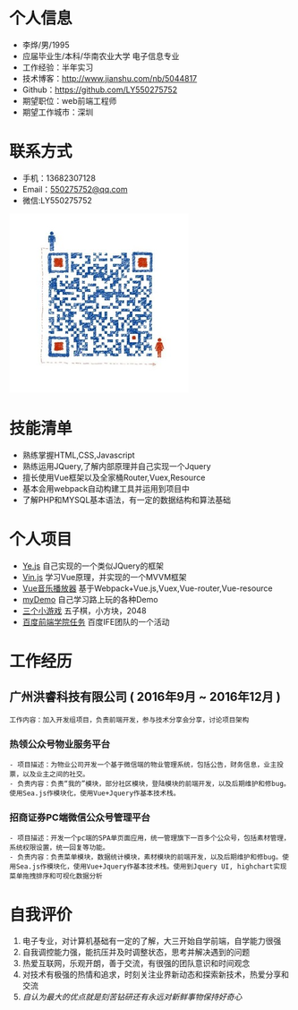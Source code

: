 # 个人信息

- 李烨/男/1995
- 应届毕业生/本科/华南农业大学 电子信息专业
- 工作经验：半年实习
- 技术博客：http://www.jianshu.com/nb/5044817
- Github：https://github.com/LY550275752
- 期望职位：web前端工程师
- 期望工作城市：深圳



# 联系方式

- 手机：13682307128
- Email：550275752@qq.com
- 微信:LY550275752

![微信](wxPic.jpg)



# 技能清单
- 熟练掌握HTML,CSS,Javascript
- 熟练运用JQuery,了解内部原理并自己实现一个Jquery
- 擅长使用Vue框架以及全家桶Router,Vuex,Resource
- 基本会用webpack自动构建工具并运用到项目中
- 了解PHP和MYSQL基本语法，有一定的数据结构和算法基础



# 个人项目

- [Ye.js](https://github.com/LY550275752/Ye)   自己实现的一个类似JQuery的框架
- [Vin.js](https://github.com/LY550275752/Vin)  学习Vue原理，并实现的一个MVVM框架
- [Vue音乐播放器](https://github.com/LY550275752/my-music)   基于Webpack+Vue.js,Vuex,Vue-router,Vue-resource
- [myDemo](https://github.com/LY550275752/myDemo)   自己学习路上玩的各种Demo
- [三个小游戏](https://github.com/LY550275752/GameParks) 五子棋，小方块，2048
- [百度前端学院任务](https://github.com/LY550275752/MyBaiduIFE)       百度IFE团队的一个活动



# 工作经历

## 广州洪睿科技有限公司 ( 2016年9月 ~ 2016年12月 )

	工作内容：加入开发组项目，负责前端开发，参与技术分享会分享，讨论项目架构

### 热领公众号物业服务平台

	- 项目描述：为物业公司开发一个基于微信端的物业管理系统，包括公告，财务信息，业主投票，以及业主之间的社交。
	- 负责内容：负责“我的”模块，部分社区模块，登陆模块的前端开发，以及后期维护和修bug。使用Sea.js作模块化，使用Vue+Jquery作基本技术栈。

### 招商证券PC端微信公众号管理平台
	
	- 项目描述：开发一个pc端的SPA单页面应用，统一管理旗下一百多个公众号，包括素材管理，系统权限设置，统一回复等功能。
	- 负责内容：负责菜单模块，数据统计模块，素材模块的前端开发，以及后期维护和修bug。使用Sea.js作模块化，使用Vue+Jquery作基本技术栈。使用到Jquery UI, highchart实现菜单拖拽排序和可视化数据分析



# 自我评价

1. 电子专业，对计算机基础有一定的了解，大三开始自学前端，自学能力很强
2. 自我调控能力强，能抗压并及时调整状态，思考并解决遇到的问题
3. 热爱互联网，乐观开朗，善于交流，有很强的团队意识和时间观念
4. 对技术有极强的热情和追求，时刻关注业界新动态和探索新技术，热爱分享和交流
5. *自认为最大的优点就是刻苦钻研还有永远对新鲜事物保持好奇心*